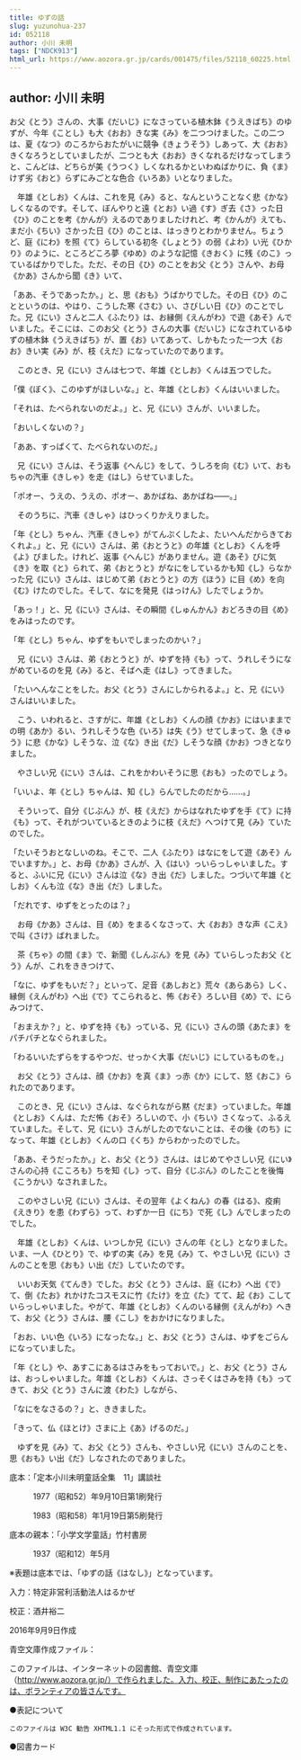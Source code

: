 ```yaml
---
title: ゆずの話
slug: yuzunohua-237
id: 052118
author: 小川 未明
tags: ["NDCK913"]
html_url: https://www.aozora.gr.jp/cards/001475/files/52118_60225.html
---
```


## author: 小川 未明

お父《とう》さんの、大事《だいじ》になさっている植木鉢《うえきばち》のゆずが、今年《ことし》も大《おお》きな実《み》を二つつけました。この二つは、夏《なつ》のころからおたがいに競争《きょうそう》しあって、大《おお》きくなろうとしていましたが、二つとも大《おお》きくなれるだけなってしまうと、こんどは、どちらが美《うつく》しくなれるかといわぬばかりに、負《ま》けず劣《おと》らずにみごとな色合《いろあ》いとなりました。

　年雄《としお》くんは、これを見《み》ると、なんということなく悲《かな》しくなるのです。そして、ぼんやりと遠《とお》い過《す》ぎ去《さ》った日《ひ》のことを考《かんが》えるのでありましたけれど、考《かんが》えても、まだ小《ちい》さかった日《ひ》のことは、はっきりとわかりません。ちょうど、庭《にわ》を照《て》らしている初冬《しょとう》の弱《よわ》い光《ひかり》のように、ところどころ夢《ゆめ》のような記憶《きおく》に残《のこ》っているばかりでした。ただ、その日《ひ》のことをお父《とう》さんや、お母《かあ》さんから聞《き》いて、

「ああ、そうであったか。」と、思《おも》うばかりでした。その日《ひ》のことというのは、やはり、こうした寒《さむ》い、さびしい日《ひ》のことでした。兄《にい》さんと二人《ふたり》は、お縁側《えんがわ》で遊《あそ》んでいました。そこには、このお父《とう》さんの大事《だいじ》になされているゆずの植木鉢《うえきばち》が、置《お》いてあって、しかもたった一つ大《おお》きい実《み》が、枝《えだ》になっていたのであります。

　このとき、兄《にい》さんは七つで、年雄《としお》くんは五つでした。

「僕《ぼく》、このゆずがほしいな。」と、年雄《としお》くんはいいました。

「それは、たべられないのだよ。」と、兄《にい》さんが、いいました。

「おいしくないの？」

「ああ、すっぱくて、たべられないのだ。」

　兄《にい》さんは、そう返事《へんじ》をして、うしろを向《む》いて、おもちゃの汽車《きしゃ》を走《はし》らせていました。

「ポオー、うえの、うえの、ポオー、あかばね、あかばね――。」

　そのうちに、汽車《きしゃ》はひっくりかえりました。

「年《とし》ちゃん、汽車《きしゃ》がてんぷくしたよ、たいへんだからきておくれよ。」と、兄《にい》さんは、弟《おとうと》の年雄《としお》くんを呼《よ》びました。けれど、返事《へんじ》がありません。遊《あそ》びに気《き》を取《と》られて、弟《おとうと》がなにをしているかも知《し》らなかった兄《にい》さんは、はじめて弟《おとうと》の方《ほう》に目《め》を向《む》けたのでした。そして、なにを発見《はっけん》したでしょうか。

「あっ！」と、兄《にい》さんは、その瞬間《しゅんかん》おどろきの目《め》をみはったのです。

「年《とし》ちゃん、ゆずをもいでしまったのかい？」

　兄《にい》さんは、弟《おとうと》が、ゆずを持《も》って、うれしそうにながめているのを見《み》ると、そばへ走《はし》ってきました。

「たいへんなことをした。お父《とう》さんにしかられるよ。」と、兄《にい》さんはいいました。

　こう、いわれると、さすがに、年雄《としお》くんの顔《かお》にはいままでの明《あか》るい、うれしそうな色《いろ》は失《う》せてしまって、急《きゅう》に悲《かな》しそうな、泣《な》き出《だ》しそうな顔《かお》つきとなりました。

　やさしい兄《にい》さんは、これをかわいそうに思《おも》ったのでしょう。

「いいよ、年《とし》ちゃんは、知《し》らんでしたのだから……。」

　そういって、自分《じぶん》が、枝《えだ》からはなれたゆずを手《て》に持《も》って、それがついているときのように枝《えだ》へつけて見《み》ていたのでした。

「たいそうおとなしいのね。そこで、二人《ふたり》はなにをして遊《あそ》んでいますか。」と、お母《かあ》さんが、入《はい》っいらっしゃいました。すると、ふいに兄《にい》さんは泣《な》き出《だ》しました。つづいて年雄《としお》くんも泣《な》き出《だ》しました。

「だれです、ゆずをとったのは？」

　お母《かあ》さんは、目《め》をまるくなさって、大《おお》きな声《こえ》で叫《さけ》ばれました。

　茶《ちゃ》の間《ま》で、新聞《しんぶん》を見《み》ていらしったお父《とう》んが、これをききつけて、

「なに、ゆずをもいだ？」といって、足音《あしおと》荒々《あらあら》しく、縁側《えんがわ》へ出《で》てこられると、怖《おそ》ろしい目《め》で、にらみつけて、

「おまえか？」と、ゆずを持《も》っている、兄《にい》さんの頭《あたま》をパチパチとなぐられました。

「わるいいたずらをするやつだ、せっかく大事《だいじ》にしているものを。」

　お父《とう》さんは、顔《かお》を真《ま》っ赤《か》にして、怒《おこ》られたのであります。

　このとき、兄《にい》さんは、なぐられながら黙《だま》っていました。年雄《としお》くんは、ただ怖《おそ》ろしいので、小《ちい》さくなって、ふるえていました。そして、兄《にい》さんがしたのでないことは、その後《のち》になって、年雄《としお》くんの口《くち》からわかったのでした。

「ああ、そうだったか。」と、お父《とう》さんは、はじめてやさしい兄《にい》さんの心持《こころも》ちを知《し》って、自分《じぶん》のしたことを後悔《こうかい》なされました。

　このやさしい兄《にい》さんは、その翌年《よくねん》の春《はる》、疫痢《えきり》を患《わずら》って、わずか一日《にち》で死《し》んでしまったのでした。

　年雄《としお》くんは、いつしか兄《にい》さんの年《とし》となりました。いま、一人《ひとり》で、ゆずの実《み》を見《み》て、やさしい兄《にい》さんのことを思《おも》い出《だ》していたのです。

　いいお天気《てんき》でした。お父《とう》さんは、庭《にわ》へ出《で》て、倒《たお》れかけたコスモスに竹《たけ》を立《た》てて、起《お》こしていらっしゃいました。やがて、年雄《としお》くんのいる縁側《えんがわ》へきて、お父《とう》さんは、腰《こし》をおかけになりました。

「おお、いい色《いろ》になったな。」と、お父《とう》さんは、ゆずをごらんになっていました。

「年《とし》や、あすこにあるはさみをもっておいで。」と、お父《とう》さんは、おっしゃいました。年雄《としお》くんは、さっそくはさみを持《も》ってきて、お父《とう》さんに渡《わた》しながら、

「なにをなさるの？」と、ききました。

「きって、仏《ほとけ》さまに上《あ》げるのだ。」

　ゆずを見《み》て、お父《とう》さんも、やさしい兄《にい》さんのことを、思《おも》い出《だ》しなされたのでありました。













底本：「定本小川未明童話全集　11」講談社

　　　1977（昭和52）年9月10日第1刷発行

　　　1983（昭和58）年1月19日第5刷発行

底本の親本：「小学文学童話」竹村書房

　　　1937（昭和12）年5月

※表題は底本では、「ゆずの話《はなし》」となっています。

入力：特定非営利活動法人はるかぜ

校正：酒井裕二

2016年9月9日作成

青空文庫作成ファイル：

このファイルは、インターネットの図書館、青空文庫（http://www.aozora.gr.jp/）で作られました。入力、校正、制作にあたったのは、ボランティアの皆さんです。











●表記について


	このファイルは W3C 勧告 XHTML1.1 にそった形式で作成されています。







●図書カード
